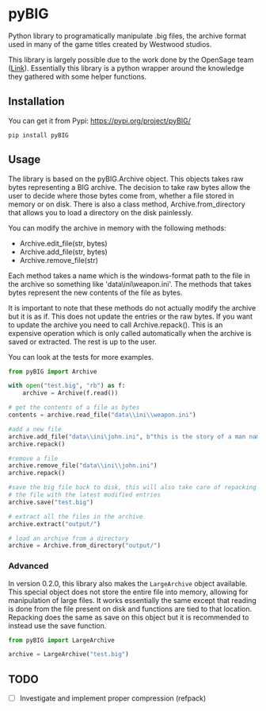 # pyBIG
Python library to programatically manipulate .big files, the archive format used in many of the game titles created by Westwood studios.

This library is largely possible due to the work done by the OpenSage team ([Link](https://github.com/OpenSAGE/Docs/blob/master/file-formats/big/index.rst)). Essentially this library is a python wrapper around the knowledge they gathered with some helper functions.

## Installation

You can get it from Pypi: https://pypi.org/project/pyBIG/

```
pip install pyBIG
```

## Usage
The library is based on the pyBIG.Archive object. This objects takes raw bytes representing a BIG archive. The decision to take raw bytes allow the user to decide where those bytes come from, whether a file stored in memory or on disk. There is also a class method, Archive.from_directory that allows you to load a directory on the disk painlessly.

You can modify the archive in memory with the following methods:
 - Archive.edit_file(str, bytes)
 - Archive.add_file(str, bytes)
 - Archive.remove_file(str)

Each method takes a name which is the windows-format path to the file in the archive so something like 'data\ini\weapon.ini'. The methods that takes bytes represent the new contents of the file as bytes.

It is important to note that these methods do not actually modify the archive but it is as if. This does not update the entries or the raw bytes. If you want to update the archive you need to call Archive.repack(). This is an expensive operation which is only called automatically when the archive is saved or extracted. The rest is up to the user.

You can look at the tests for more examples.

```python
from pyBIG import Archive

with open("test.big", "rb") as f:
    archive = Archive(f.read())

# get the contents of a file as bytes
contents = archive.read_file("data\\ini\\weapon.ini")

#add a new file
archive.add_file("data\\ini\john.ini", b"this is the story of a man named john")
archive.repack()

#remove a file
archive.remove_file("data\\ini\\john.ini")
archive.repack()

#save the big file back to disk, this will also take care of repacking
# the file with the latest modified entries
archive.save("test.big")

# extract all the files in the archive
archive.extract("output/")

# load an archive from a directory
archive = Archive.from_directory("output/")

```

### Advanced
In version 0.2.0, this library also makes the `LargeArchive` object available. This special object does not store the entire file into memory, allowing for manipulation of large files. It works essentially the same except that reading is done from the file present on disk and functions are tied to that location. Repacking does the same as save on this object but it is recommended to instead use the save function.

```python
from pyBIG import LargeArchive

archive = LargeArchive("test.big")
```

## TODO
- [ ] Investigate and implement proper compression (refpack)
